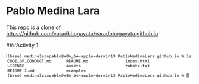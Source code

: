# Pablo Medina Lara

This repo is a clone of https://github.com/varadbhogayata/varadbhogayata.github.io

###Activity 1:

![Repo Copy](/assets/screenshots/repo.png)
